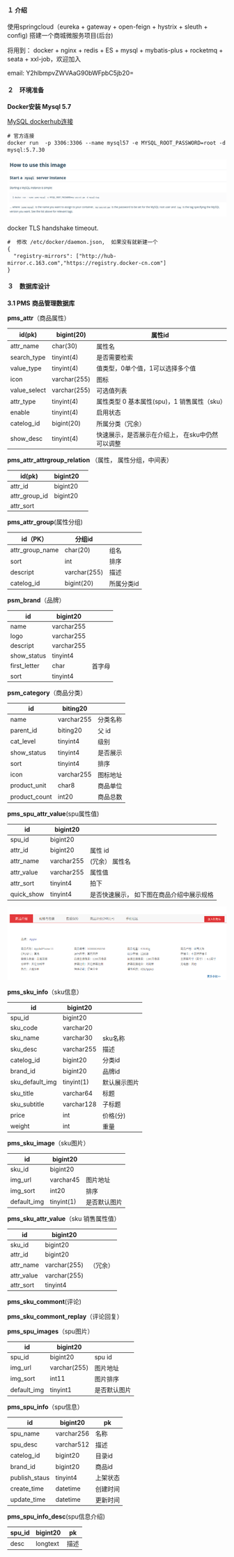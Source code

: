 #### １  介绍

使用springcloud（eureka + gateway + open-feign + hystrix + sleuth + config) 搭建一个商城微服务项目(后台)

将用到： docker + nginx + redis + ES + mysql + mybatis-plus +  rocketmq + seata + xxl-job，欢迎加入 

email:  Y2hlbmpvZWVAaG90bWFpbC5jb20=

#### ２　环境准备

**Docker安装 Mysql 5.7**

[MySQL  dockerhub连接](https://hub.docker.com/_/mysql) 

```shell
# 官方连接
docker run  -p 3306:3306 --name mysql57 -e MYSQL_ROOT_PASSWORD=root -d mysql:5.7.30
```

![image-20200618231631212](./doc/pic/image-20200618231631212.png)



docker TLS handshake timeout.

```
#  修改 /etc/docker/daemon.json,  如果没有就新建一个
{
  "registry-mirrors": ["http://hub-mirror.c.163.com","https://registry.docker-cn.com"]
}
```



#### ３　数据库设计

**3.1 PMS** **商品管理数据库**

**pms_attr**（商品属性）

| id(pk)       | bigint(20)   | 属性id                                           |
| ------------ | ------------ | ------------------------------------------------ |
| attr_name    | char(30)     | 属性名                                           |
| search_type  | tinyint(4)   | 是否需要检索                                     |
| value_type   | tinyint(4)   | 值类型，0单个值，1可以选择多个值                 |
| icon         | varchar(255) | 图标                                             |
| value_select | varchar(255) | 可选值列表                                       |
| attr_type    | tinyint(4)   | 属性类型 0 基本属性(spu)，1 销售属性（sku）      |
| enable       | tinyint(4)   | 启用状态                                         |
| catelog_id   | bigint(20)   | 所属分类（冗余）                                 |
| show_desc    | tinyint(4)   | 快速展示，是否展示在介绍上， 在sku中仍然可以调整 |



**pms_attr_attrgroup_relation** （属性， 属性分组，中间表）

| id(pk)        | bigint20 |      |
| ------------- | -------- | ---- |
| attr_id       | bigint20 |      |
| attr_group_id | bigint20 |      |
| attr_sort     |          |      |



**pms_attr_group**(属性分组)

| id（PK）        | 分组id       |            |
| --------------- | ------------ | ---------- |
| attr_group_name | char(20)     | 组名       |
| sort            | int          | 排序       |
| descript        | varchar(255) | 描述       |
| catelog_id      | bigint(20)   | 所属分类id |



**psm_brand**（品牌）

| id           | bigint20   |        |
| ------------ | ---------- | ------ |
| name         | varchar255 |        |
| logo         | varchar255 |        |
| descript     | varchar255 |        |
| show_status  | tinyint4   |        |
| first_letter | char       | 首字母 |
| sort         | tinyint4   |        |



**psm_category**（商品分类）

| id            | biting20   |          |
| ------------- | ---------- | -------- |
| name          | varchar255 | 分类名称 |
| parent_id     | biting20   | 父 id    |
| cat_level     | tinyint4   | 级别     |
| show_status   | tinyint4   | 是否展示 |
| sort          | tinyint4   | 排序     |
| icon          | varchar255 | 图标地址 |
| product_unit  | char8      | 商品单位 |
| product_count | int20      | 商品总数 |



**pms_spu_attr_value**(spu属性值)

| id         | bigint20   |                                           |
| ---------- | ---------- | ----------------------------------------- |
| spu_id     | bigint20   |                                           |
| attr_id    | bigint20   | 属性 id                                   |
| attr_name  | varchar255 | (冗余） 属性名                            |
| attr_value | varchar255 | 属性值                                    |
| attr_sort  | tinyint4   | 拍下                                      |
| quick_show | tinyint4   | 是否快速展示， 如下图在商品介绍中展示规格 |

![image-20200626103106576](./doc/pic/image-20200626103106576.png)



**pms_sku_info**（sku信息）

| id              | bigint20   |              |
| --------------- | ---------- | ------------ |
| spu_id          | bigint20   |              |
| sku_code        | varchar20  |              |
| sku_name        | varchar30  | sku名称      |
| sku_desc        | varchar255 | 描述         |
| catelog_id      | bigint20   | 分类id       |
| brand_id        | bigint20   | 品牌id       |
| sku_default_img | tinyint(1) | 默认展示图片 |
| sku_title       | varchar64  | 标题         |
| sku_subtitle    | varchar128 | 子标题       |
| price           | int        | 价格(分)     |
| weight          | int        | 重量         |

**pms_sku_image**（sku图片）

| id          | bigint20   |              |
| ----------- | ---------- | ------------ |
| sku_id      | bigint20   |              |
| img_url     | varchar45  | 图片地址     |
| img_sort    | int20      | 排序         |
| default_img | tinyint(1) | 是否默认图片 |



**pms_sku_attr_value**（sku 销售属性值）

| id         | bigint20     |          |
| ---------- | ------------ | -------- |
| sku_id     | bigint20     |          |
| attr_id    | bigint20     |          |
| attr_name  | varchar(255) | （冗余） |
| attr_value | varchar(255) |          |
| attr_sort  | tinyint4     |          |



**pms_sku_commont**(评论)

**pms_sku_commont_replay**（评论回复）



**pms_spu_images**（spu图片）

| id          | bigint20     |              |
| ----------- | ------------ | ------------ |
| spu_id      | bigint20     | spu id       |
| img_url     | varchar(255) | 图片地址     |
| img_sort    | int11        | 图片排序     |
| default_img | tinyint1     | 是否默认图片 |

**pms_spu_info**（spu信息）

| id            | bigint20   | pk       |
| ------------- | ---------- | -------- |
| spu_name      | varchar256 | 名称     |
| spu_desc      | varchar512 | 描述     |
| catelog_id    | bigint20   | 目录id   |
| brand_id      | bigint20   | 商品id   |
| publish_staus | tinyint4   | 上架状态 |
| create_time   | datetime   | 创建时间 |
| update_time   | datetime   | 更新时间 |

**pms_spu_info_desc**(spu信息介绍)

| spu_id | bigint20 | pk   |
| ------ | -------- | ---- |
| desc   | longtext | 描述 |

